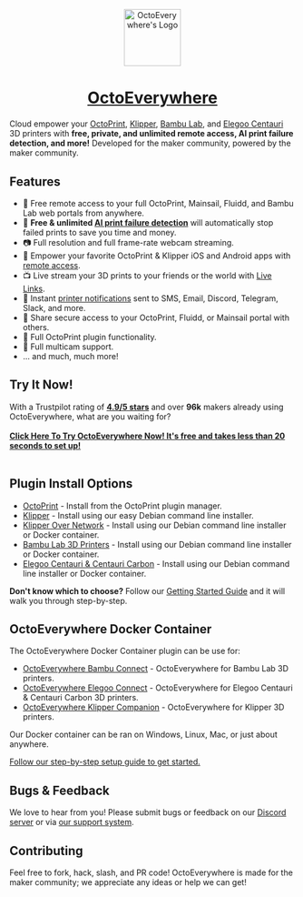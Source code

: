 <p align="center"><img src="https://octoeverywhere.com/img/logo.png" alt="OctoEverywhere's Logo" style="width:100px" /></p>
<h1 align="center" style="margin-bottom:20px"><a href="https://octoeverywhere.com/?source=github_readme">OctoEverywhere</a></h1>

Cloud empower your [OctoPrint](https://octoeverywhere.com/?source=github_readme), [Klipper](https://octoeverywhere.com/klipper?source=github_readme), [Bambu Lab](https://octoeverywhere.com/bambu?source=github_readme), and [Elegoo Centauri](https://octoeverywhere.com/elegoo-centauri?source=github_readme) 3D printers with **free, private, and unlimited remote access, AI print failure detection, and more!** Developed for the maker community, powered by the maker community.

## Features

- 🚀 Free remote access to your full OctoPrint, Mainsail, Fluidd, and Bambu Lab web portals from anywhere.
- 🤖 **Free & unlimited [AI print failure detection](https://octoeverywhere.com/gadget?source=github_readme)** will automatically stop failed prints to save you time and money.
- 📷 Full resolution and full frame-rate webcam streaming.
- 📱 Empower your favorite OctoPrint & Klipper iOS and Android apps with [remote access](https://octoeverywhere.com/appsetup?source=github_readme).
- 📺 Live stream your 3D prints to your friends or the world with [Live Links](https://octoeverywhere.com/live?source=github_readme).
- 🔔 Instant [printer notifications](https://octoeverywhere.com/notifications?source=github_readme) sent to SMS, Email, Discord, Telegram, Slack, and more.
- 🔗 Share secure access to your OctoPrint, Fluidd, or Mainsail portal with others.
- 💪 Full OctoPrint plugin functionality.
- 🤹 Full multicam support.
- ... and much, much more!

## Try It Now!

With a Trustpilot rating of **[4.9/5 stars](https://www.trustpilot.com/review/octoeverywhere.com)** and over **96k** makers already using OctoEverywhere, what are you waiting for?
<br/>
<br/>
**[Click Here To Try OctoEverywhere Now! It's free and takes less than 20 seconds to set up!](https://octoeverywhere.com/getstarted?source=github_readme)**
<br/>
<br/>

## Plugin Install Options

- [OctoPrint](https://octoeverywhere.com/getstarted?octoprint=t&source=github_readme_install_options) - Install from the OctoPrint plugin manager.
- [Klipper](https://octoeverywhere.com/getstarted?klipper=t&source=github_readme_install_options) - Install using our easy Debian command line installer.
- [Klipper Over Network](https://octoeverywhere.com/getstarted?companion=t&source=github_readme_install_options) - Install using our Debian command line installer or Docker container.
- [Bambu Lab 3D Printers](https://octoeverywhere.com/getstarted?bambu=t&source=github_readme_install_options) - Install using our Debian command line installer or Docker container.
- [Elegoo Centauri & Centauri Carbon](https://octoeverywhere.com/getstarted?elegoo=t&source=github_readme_install_options) - Install using our Debian command line installer or Docker container.

**Don't know which to choose?** Follow our [Getting Started Guide](https://octoeverywhere.com/getstarted?source=github_readme_install_options_guide) and it will walk you through step-by-step.


## OctoEverywhere Docker Container

The OctoEverywhere Docker Container plugin can be use for:

- [OctoEverywhere Bambu Connect](https://octoeverywhere.com/bambu?source=github_readme_docker) - OctoEverywhere for Bambu Lab 3D printers.
- [OctoEverywhere Elegoo Connect](https://octoeverywhere.com/elegoo-centauri?source=github_readme_docker) - OctoEverywhere for Elegoo Centauri & Centauri Carbon 3D printers.
- [OctoEverywhere Klipper Companion](https://octoeverywhere.com/getstarted?source=github_readme_docker) - OctoEverywhere for Klipper 3D printers.

Our Docker container can be ran on Windows, Linux, Mac, or just about anywhere.

[Follow our step-by-step setup guide to get started.](https://octoeverywhere.com/getstarted?source=github_readme_install_docker_guide)


## Bugs & Feedback

We love to hear from you! Please submit bugs or feedback on our [Discord server](https://discord.gg/v3qbxPee4E) or via [our support system](https://octoeverywhere.com/support).

## Contributing

Feel free to fork, hack, slash, and PR code! OctoEverywhere is made for the maker community; we appreciate any ideas or help we can get!

